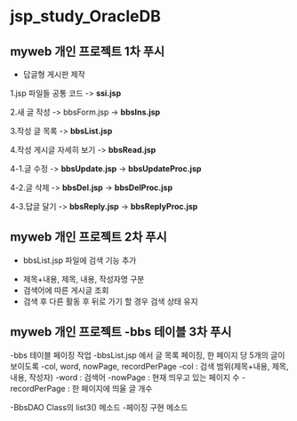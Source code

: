 # jsp_study_OracleDB
## myweb 개인 프로젝트 1차 푸시
- 답글형 게시판 제작

1.jsp 파일들 공통 코드 -> __ssi.jsp__

2.새 글 작성 -> bbsForm.jsp -> __bbsIns.jsp__

3.작성 글 목록 -> __bbsList.jsp__

4.작성 게시글 자세히 보기 -> __bbsRead.jsp__

4-1.글 수정 -> __bbsUpdate.jsp__ -> __bbsUpdateProc.jsp__

4-2.글 삭제 -> __bbsDel.jsp__ -> __bbsDelProc.jsp__

4-3.답글 달기 -> __bbsReply.jsp__ -> __bbsReplyProc.jsp__

## myweb 개인 프로젝트 2차 푸시
+ bbsList.jsp 파일에 검색 기능 추가
- 제목+내용, 제목, 내용, 작성자명 구분
- 검색어에 따른 게시글 조회
- 검색 후 다른 활동 후 뒤로 가기 할 경우 검색 상태 유지

## myweb 개인 프로젝트 -bbs 테이블 3차 푸시
-bbs 테이블 페이징 작업
-bbsList.jsp 에서 글 목록 페이징, 한 페이지 당 5개의 글이 보이도록
-col, word, nowPage, recordPerPage
-col : 검색 범위(제목+내용, 제목, 내용, 작성자)
-word : 검색어
-nowPage : 현재 띄우고 있는 페이지 수
-recordPerPage : 한 페이지에 띄울 글 개수

-BbsDAO Class의 list3() 메소드
-페이징 구현 메소드